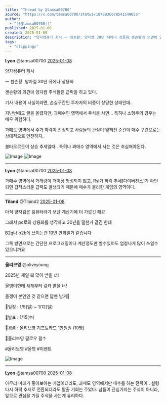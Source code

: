 ```yaml
---
title: "Thread by @tamsa00700"
source: "https://x.com/tamsa00700/status/1876836078541549656"
author:
  - "[[@tamsa00700]]"
published: 2025-01-08
created: 2025-01-08
description: "양자컴퓨터 회사 ㅡ 젠슨황: 양자컴 30년 뒤에나 상용화 젠슨황의 의견에 양자컴 주식들은 급락을 하고 있다. 기사 내용이 사실이라면, 손실구간인 투자자의 비중이 상당한 상태인데.. 지난번에도 글을 올렸지만, 과매수인 영역에서 주식을 사면... 특"
tags:
  - "clippings"
---
```

**Lyon** @tamsa00700 [2025-01-08](https://x.com/tamsa00700/status/1876836078541549656)

양자컴퓨터 회사

ㅡ 젠슨황: 양자컴 30년 뒤에나 상용화

젠슨황의 의견에 양자컴 주식들은 급락을 하고 있다.

기사 내용이 사실이라면, 손실구간인 투자자의 비중이 상당한 상태인데..

지난번에도 글을 올렸지만, 과매수인 영역에서 주식을 사면... 특히나 소형주의 경우는 매우 위험하다.

과매도 영역에서 주가 하락이 진정되고 사람들의 관심이 잊혀진 순간이 매수 구간으로는 상대적으로 안전하지..

불타오르둣이 상승 추세일때.. 특히나 과매수 영역에서 사는 것은 조심해야된다.

![Image](https://pbs.twimg.com/media/GgvcdelaQAA5swW?format=jpg&name=large) ![Image](https://pbs.twimg.com/media/GgvcdembIAAhbap?format=jpg&name=large)

---

**Lyon** @tamsa00700 [2025-01-08](https://x.com/tamsa00700/status/1876838549313519652)

과매수 영역에서 거래량이 더이상 형성되지 않고, Rsi가 하락 추세\[다이버젼스\]가 확인되면 갑작스러운 급락도 발생되기 때문에 매수가 불리한 게임의 영역이다.

---

**Tiland** @Tiland2 [2025-01-08](https://x.com/Tiland2/status/1876857647925711358)

아직 양자컴은 컴퓨터라기 보단 계산기에 더 가깝긴 해요

그래서 pc로의 상용화를 생각하고 30년을 말한거 같긴 한데

B2g나 b2b에 쓰이는건 10년 안팎일거 같습니다

그쪽 방면으로는 간단한 프로그래밍이나 계산정도만 할수있어도 엄청나게 많이 쓰일수 있으니까요

---

**올리브영** @oliveyoung

2025년 제일 복 많이 받을 너!

올영이한테 새해부터 깊카 받을 너!

올갱이 본인인 것 같으면 답멘 남겨💌

💚일정 : 1/5(일) ~ 1/12(일)

💚발표 : 1/15(수)

💚경품 : 올리브영 기프트카드 1만원권 (10명)

💚올리브영 팔로우 필수

#올리브영 #올영 #이벤트

![Image](https://pbs.twimg.com/media/GgW9yYZbYAAt9wY?format=png&name=large)

---

**Lyon** @tamsa00700 [2025-01-08](https://x.com/tamsa00700/status/1876839178148757768)

아무리 미래가 좋아보이는 기업이더라도, 과매도 영역에서만 매수를 하는 전략이.. 설령 다시 하락 추세로 전환되더라도 탈출 기회는 주었다. 남들이 관심가지는 주식이 아니라, 앞으로 관심을 가질 주식을 사는게 유리하다.